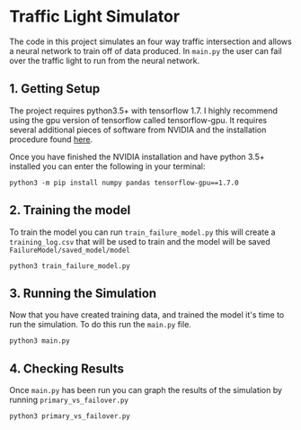 # Traffic Light Simulator

The code in this project simulates an four way traffic intersection and allows a neural network to train off of data produced.  In `main.py` the user can fail over the traffic light to run from the neural network.


## 1. Getting Setup

The project requires python3.5+ with tensorflow 1.7.  I highly recommend using the gpu version of tensorflow called  tensorflow-gpu.  It requires several additional pieces of software from NVIDIA and the installation procedure found [here](https://www.tensorflow.org/install/gpu).

Once you have finished the NVIDIA installation and have python 3.5+ installed you can enter the following in your terminal:

    python3 -m pip install numpy pandas tensorflow-gpu==1.7.0



## 2.  Training the model

To train the model you can run `train_failure_model.py` this will create a `training_log.csv` that will be used to train and the model will be saved `FailureModel/saved_model/model`

    python3 train_failure_model.py

## 3.  Running the Simulation

Now that you have created training data, and trained the model it's time to run the simulation.  To do this run the `main.py` file.

    python3 main.py

## 4.  Checking Results
Once `main.py` has been run you can graph the results of the simulation by running `primary_vs_failover.py`

    python3 primary_vs_failover.py